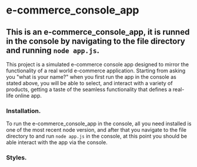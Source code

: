# e-commerce_console_app
## This is an e-commerce_console_app, it is runned in the console by navigating to the file directory and running ``node app.js``. 
This project is a simulated e-commerce console app designed to mirror the functionality of a real world e-commerce application. Starting from asking you "what is your name?" when you first run the app in the console as stated above, you will be able to select, and interact with a variety of products, getting a taste of the seamless functionality that defines a real-life online app.


### Installation.
To run the e-commerce_console_app in the console, all you need installed is one of the most recent node version, and after that you navigate to the file directory to and run ``node app.js`` in the console, at this point you should be able interact with the app via the console.
### Styles.


